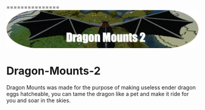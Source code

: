 ===============
![LOGO](src/main/resources/logo.png)

# Dragon-Mounts-2
Dragon Mounts was made for the purpose of making useless ender dragon eggs hatcheable, you can tame the dragon like a pet and make it ride for you and soar in the skies.
